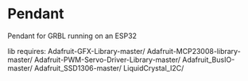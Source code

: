 # Pendant
Pendant for GRBL running on an ESP32

lib requires:
Adafruit-GFX-Library-master/
Adafruit-MCP23008-library-master/
Adafruit-PWM-Servo-Driver-Library-master/
Adafruit_BusIO-master/
Adafruit_SSD1306-master/
LiquidCrystal_I2C/
